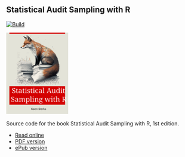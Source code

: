 ## Statistical Audit Sampling with R

[![Build](https://github.com/koenderks/sasr/actions/workflows/build-book.yaml/badge.svg)](https://github.com/koenderks/sasr/actions/workflows/build-book.yaml)

<p align='left'><img src='https://github.com/koenderks/sasr/raw/master/cover.svg' width='33%'></p>

Source code for the book Statistical Audit Sampling with R, 1st edition.

- [Read online](https://koenderks.github.io/sasr/)
- [PDF version](https://koenderks.github.io/sasr/Statistical-Audit-Sampling-with-R.pdf)
- [ePub version](https://koenderks.github.io/sasr/Statistical-Audit-Sampling-with-R.epub)
